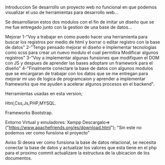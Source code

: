 Introduccion
Se desarrollo un proyecto web no funcional en que podemos
visualizar el uso de herramientas para desarrollo web...

Se desarrollaron estos dos modulos con el fin de imitar un diseño que se me fue entregado junto con la gestion de una base de datos...

Mejorar
1-"Voy a trabajar en como puedo hacer una herramienta para buscar los registros por medio de html y borrar o editar registro con la base de datos"
2-"Tengo pensado mejorar el diseño e implementar tecnologias como scss para crear un nuevo modulo el cual permitira Modificar algunos registros"
3-"Voy a implementar algunas funsiones que modifiquen el DOM con JS y despues de aprender las bases adoptare un framework para el diseño"
4-"Finalmente conectare la base de datos con algunos modulos que se encargaran de trabajar con los datos que se me entregan para mejorar mi uso de logica de programcaion 
  y aprender a implementar frameworks que me ayuden a acelerar algunos procesos en el backend".

Herramientas usadas en esta version;

Htnl,Css,Js,PHP,MYSQL.

Frameworks
Bootstrap.

Entorno Virtual y emuladores:
Xampp Descargalo=>("https://www.apachefriends.org/es/download.html"); "Sin este no podemos ver como funsiona el proyecto"


Aviso 
Si desea ver como funsiona la base de datos relacional, se necesita conectar la base de datos y actualizar los valores que esta tiene en el php 
para el proximo commit actualizare la estructura de la ubicacion de los documentos.

